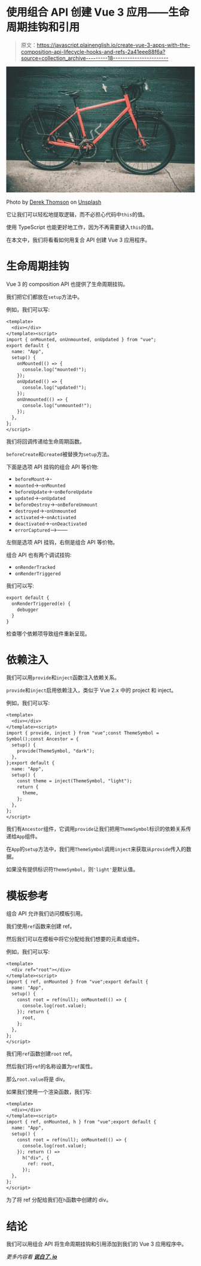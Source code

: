 # 使用组合 API 创建 Vue 3 应用——生命周期挂钩和引用

> 原文：<https://javascript.plainenglish.io/create-vue-3-apps-with-the-composition-api-lifecycle-hooks-and-refs-2a41eee88f6a?source=collection_archive---------18----------------------->

![](img/b2526f27a0c43efaa173a1fad00c5cfb.png)

Photo by [Derek Thomson](https://unsplash.com/@derekthomson?utm_source=medium&utm_medium=referral) on [Unsplash](https://unsplash.com?utm_source=medium&utm_medium=referral)

它让我们可以轻松地提取逻辑，而不必担心代码中`this`的值。

使用 TypeScript 也能更好地工作，因为不再需要键入`this`的值。

在本文中，我们将看看如何用复合 API 创建 Vue 3 应用程序。

# 生命周期挂钩

Vue 3 的 composition API 也提供了生命周期挂钩。

我们把它们都放在`setup`方法中。

例如，我们可以写:

```
<template>
  <div></div>
</template><script>
import { onMounted, onUnmounted, onUpdated } from "vue";
export default {
  name: "App",
  setup() {
    onMounted(() => {
      console.log("mounted!");
    });
    onUpdated(() => {
      console.log("updated!");
    });
    onUnmounted(() => {
      console.log("unmounted!");
    });
  },
};
</script>
```

我们将回调传递给生命周期函数。

`beforeCreate`和`created`被替换为`setup`方法。

下面是选项 API 挂钩的组合 API 等价物:

*   `beforeMount`->-
*   `mounted`->-`onMounted`
*   `beforeUpdate`->-`onBeforeUpdate`
*   `updated`->-`onUpdated`
*   `beforeDestroy`->-`onBeforeUnmount`
*   `destroyed`->-`onUnmounted`
*   `activated`->-`onActivated`
*   `deactivated`->-`onDeactivated`
*   `errorCaptured`——>——

左侧是选项 API 挂钩，右侧是组合 API 等价物。

组合 API 也有两个调试挂钩:

*   `onRenderTracked`
*   `onRenderTriggered`

我们可以写:

```
export default {
  onRenderTriggered(e) {
    debugger
  }
}
```

检查哪个依赖项导致组件重新呈现。

# 依赖注入

我们可以用`provide`和`inject`函数注入依赖关系。

`provide`和`inject`启用依赖注入，类似于 Vue 2.x 中的 project 和 inject。

例如，我们可以写:

```
<template>
  <div></div>
</template><script>
import { provide, inject } from "vue";const ThemeSymbol = Symbol();const Ancestor = {
  setup() {
    provide(ThemeSymbol, "dark");
  },
};export default {
  name: "App",
  setup() {
    const theme = inject(ThemeSymbol, "light");
    return {
      theme,
    };
  },
};
</script>
```

我们有`Ancestor`组件，它调用`provide`让我们把用`ThemeSymbol`标识的依赖关系传递给`App`组件。

在`App`的`setup`方法中，我们用`ThemeSymbol`调用`inject`来获取从`provide`传入的数据。

如果没有提供标识符`ThemeSymbol`，则`'light'`是默认值。

# 模板参考

组合 API 允许我们访问模板引用。

我们使用`ref`函数来创建 ref。

然后我们可以在模板中将它分配给我们想要的元素或组件。

例如，我们可以写:

```
<template>
  <div ref="root"></div>
</template><script>
import { ref, onMounted } from "vue";export default {
  name: "App",
  setup() {
    const root = ref(null); onMounted(() => {
      console.log(root.value);
    }); return {
      root,
    };
  },
};
</script>
```

我们用`ref`函数创建`root` ref。

然后我们将`ref`的名称设置为`ref`属性。

那么`root.value`将是 div。

如果我们使用一个渲染函数，我们写:

```
<template>
  <div></div>
</template><script>
import { ref, onMounted, h } from "vue";export default {
  name: "App",
  setup() {
    const root = ref(null); onMounted(() => {
      console.log(root.value);
    }); return () =>
      h("div", {
        ref: root,
      });
  },
};
</script>
```

为了将 ref 分配给我们在`h`函数中创建的 div。

# 结论

我们可以用组合 API 将生命周期挂钩和引用添加到我们的 Vue 3 应用程序中。

*更多内容看* [***说白了. io***](https://plainenglish.io/)